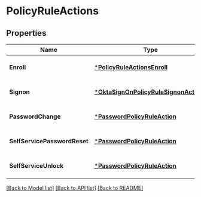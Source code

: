# PolicyRuleActions

## Properties
Name | Type | Description | Notes
------------ | ------------- | ------------- | -------------
**Enroll** | [***PolicyRuleActionsEnroll**](PolicyRuleActionsEnroll.md) |  | [optional] [default to null]
**Signon** | [***OktaSignOnPolicyRuleSignonActions**](OktaSignOnPolicyRuleSignonActions.md) |  | [optional] [default to null]
**PasswordChange** | [***PasswordPolicyRuleAction**](PasswordPolicyRuleAction.md) |  | [optional] [default to null]
**SelfServicePasswordReset** | [***PasswordPolicyRuleAction**](PasswordPolicyRuleAction.md) |  | [optional] [default to null]
**SelfServiceUnlock** | [***PasswordPolicyRuleAction**](PasswordPolicyRuleAction.md) |  | [optional] [default to null]

[[Back to Model list]](../README.md#documentation-for-models) [[Back to API list]](../README.md#documentation-for-api-endpoints) [[Back to README]](../README.md)


